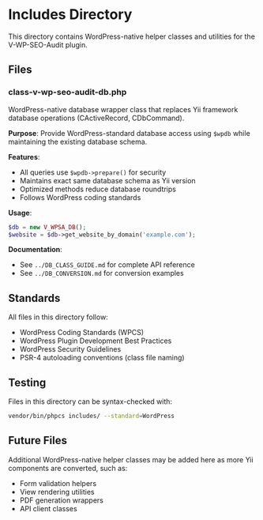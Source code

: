 # Includes Directory

This directory contains WordPress-native helper classes and utilities for the V-WP-SEO-Audit plugin.

## Files

### class-v-wp-seo-audit-db.php

WordPress-native database wrapper class that replaces Yii framework database operations (CActiveRecord, CDbCommand).

**Purpose**: Provide WordPress-standard database access using `$wpdb` while maintaining the existing database schema.

**Features**:
- All queries use `$wpdb->prepare()` for security
- Maintains exact same database schema as Yii version
- Optimized methods reduce database roundtrips
- Follows WordPress coding standards

**Usage**:
```php
$db = new V_WPSA_DB();
$website = $db->get_website_by_domain('example.com');
```

**Documentation**:
- See `../DB_CLASS_GUIDE.md` for complete API reference
- See `../DB_CONVERSION.md` for conversion examples

## Standards

All files in this directory follow:
- WordPress Coding Standards (WPCS)
- WordPress Plugin Development Best Practices
- WordPress Security Guidelines
- PSR-4 autoloading conventions (class file naming)

## Testing

Files in this directory can be syntax-checked with:
```bash
vendor/bin/phpcs includes/ --standard=WordPress
```

## Future Files

Additional WordPress-native helper classes may be added here as more Yii components are converted, such as:
- Form validation helpers
- View rendering utilities
- PDF generation wrappers
- API client classes
